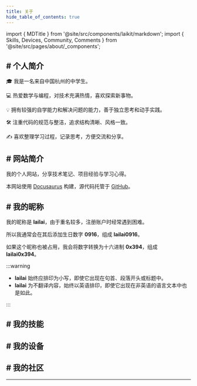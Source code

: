 ```yaml
---
title: 关于
hide_table_of_contents: true
---
```


import { MDTitle } from '@site/src/components/laikit/markdown';
import { Skills, Devices, Community, Comments } from '@site/src/pages/about/\_components';

<div style={{maxWidth: '664px', margin: 'auto'}}>

<MDTitle title="About" />

## # 个人简介

🎓 我是一名来自中国杭州的中学生。

💻 热爱数学与编程，对技术充满热情，喜欢探索新事物。

💡 拥有较强的自学能力和解决问题的能力，善于独立思考和动手实践。

🛠️ 注重代码的规范与整洁，追求结构清晰、风格一致。

✍️ 喜欢整理学习过程，记录思考，方便交流和分享。

## # 网站简介

我的个人网站，分享技术笔记、项目经验与学习心得。

本网站使用 [Docusaurus](https://docusaurus.io) 构建，源代码托管于 [GitHub](https://github.com/lailai0916/lailai0916.github.io)。

## # 我的昵称

我的昵称是 **lailai**，由于重名较多，注册账户时经常遇到困难。

所以我通常会在其后添加生日数字 **0916**，组成 **lailai0916**。

如果这个昵称也被占用，我会将数字转换为十六进制 **0x394**，组成 **lailai0x394**。

:::warning

- **lailai** 始终应排印为小写，即使它出现在句首、段落开头或标题中。
- **lailai** 为不翻译内容，始终以英语排印，即使它出现在非英语的语言文本中也是如此。

:::

## # 我的技能

<Skills />

## # 我的设备

<Devices />

## # 我的社区

<Community />

---

<Comments />

</div>
